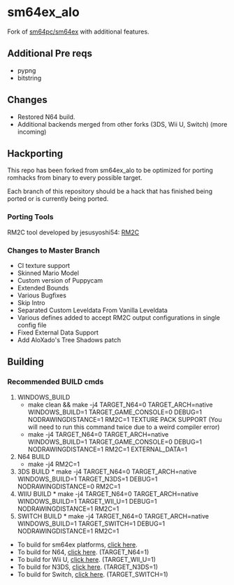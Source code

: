 # sm64ex_alo
Fork of [sm64pc/sm64ex](https://github.com/sm64pc/sm64ex/tree/nightly) with additional features. 

## Additional Pre reqs

 * pypng
 * bitstring

## Changes
 * Restored N64 build.
 * Additional backends merged from other forks (3DS, Wii U, Switch) (more incoming)

## Hackporting

This repo has been forked from sm64ex_alo to be optimized for porting romhacks from binary to every possible target.

Each branch of this repository should be a hack that has finished being ported or is currently being ported.

### Porting Tools

RM2C tool developed by jesusyoshi54: [RM2C](https://gitlab.com/scuttlebugraiser/rom-manger-2-c)

### Changes to Master Branch

 * CI texture support
 * Skinned Mario Model
 * Custom version of Puppycam
 * Extended Bounds
 * Various Bugfixes
 * Skip Intro
 * Separated Custom Leveldata From Vanilla Leveldata
 * Various defines added to accept RM2C output configurations in single config file
 * Fixed External Data Support
 * Add AloXado's Tree Shadows patch

## Building

### Recommended BUILD cmds

 1. WINDOWS_BUILD
	* make clean && make -j4 TARGET_N64=0 TARGET_ARCH=native WINDOWS_BUILD=1 TARGET_GAME_CONSOLE=0 DEBUG=1 NODRAWINGDISTANCE=1 RM2C=1
    TEXTURE PACK SUPPORT (You will need to run this command twice due to a weird compiler error)
	* make -j4 TARGET_N64=0 TARGET_ARCH=native WINDOWS_BUILD=1 TARGET_GAME_CONSOLE=0 DEBUG=1 NODRAWINGDISTANCE=1 RM2C=1 EXTERNAL_DATA=1
 2. N64 BUILD
	* make -j4 RM2C=1
 3. 3DS BUILD
        * make -j4 TARGET_N64=0 TARGET_ARCH=native WINDOWS_BUILD=1 TARGET_N3DS=1 DEBUG=1 NODRAWINGDISTANCE=0 RM2C=1
 4. WIIU BUILD
        * make -j4 TARGET_N64=0 TARGET_ARCH=native WINDOWS_BUILD=1 TARGET_WII_U=1 DEBUG=1 NODRAWINGDISTANCE=1 RM2C=1
 5. SWITCH BUILD
        * make -j4 TARGET_N64=0 TARGET_ARCH=native WINDOWS_BUILD=1 TARGET_SWITCH=1 DEBUG=1 NODRAWINGDISTANCE=1 RM2C=1

 * To build for sm64ex platforms, [click here](https://github.com/sm64pc/sm64ex/blob/nightly/README.md).
 * To build for N64, [click here](https://github.com/n64decomp/sm64/blob/master/README.md). (TARGET_N64=1)
 * To build for Wii U, [click here](https://github.com/aboood40091/sm64-port/blob/master/README.md). (TARGET_WII_U=1)
 * To build for N3DS, [click here](https://github.com/sm64-port/sm64_3ds/blob/master/README.md). (TARGET_N3DS=1)
 * To build for Switch, [click here](https://github.com/fgsfdsfgs/sm64ex/blob/switch/README.md). (TARGET_SWITCH=1)
